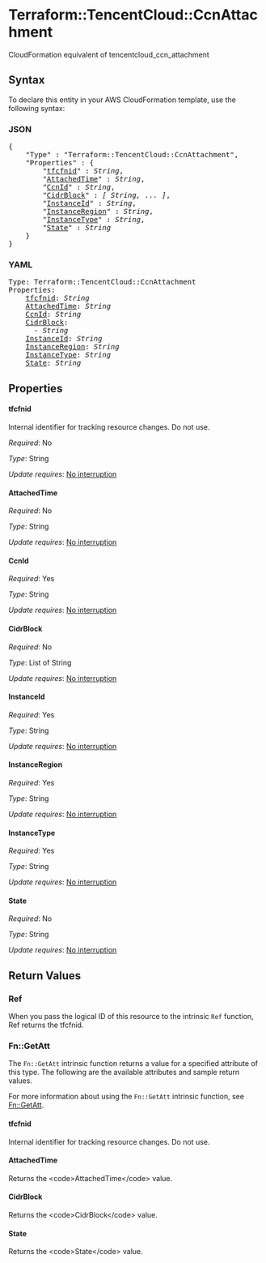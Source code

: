 # Terraform::TencentCloud::CcnAttachment

CloudFormation equivalent of tencentcloud_ccn_attachment

## Syntax

To declare this entity in your AWS CloudFormation template, use the following syntax:

### JSON

<pre>
{
    "Type" : "Terraform::TencentCloud::CcnAttachment",
    "Properties" : {
        "<a href="#tfcfnid" title="tfcfnid">tfcfnid</a>" : <i>String</i>,
        "<a href="#attachedtime" title="AttachedTime">AttachedTime</a>" : <i>String</i>,
        "<a href="#ccnid" title="CcnId">CcnId</a>" : <i>String</i>,
        "<a href="#cidrblock" title="CidrBlock">CidrBlock</a>" : <i>[ String, ... ]</i>,
        "<a href="#instanceid" title="InstanceId">InstanceId</a>" : <i>String</i>,
        "<a href="#instanceregion" title="InstanceRegion">InstanceRegion</a>" : <i>String</i>,
        "<a href="#instancetype" title="InstanceType">InstanceType</a>" : <i>String</i>,
        "<a href="#state" title="State">State</a>" : <i>String</i>
    }
}
</pre>

### YAML

<pre>
Type: Terraform::TencentCloud::CcnAttachment
Properties:
    <a href="#tfcfnid" title="tfcfnid">tfcfnid</a>: <i>String</i>
    <a href="#attachedtime" title="AttachedTime">AttachedTime</a>: <i>String</i>
    <a href="#ccnid" title="CcnId">CcnId</a>: <i>String</i>
    <a href="#cidrblock" title="CidrBlock">CidrBlock</a>: <i>
      - String</i>
    <a href="#instanceid" title="InstanceId">InstanceId</a>: <i>String</i>
    <a href="#instanceregion" title="InstanceRegion">InstanceRegion</a>: <i>String</i>
    <a href="#instancetype" title="InstanceType">InstanceType</a>: <i>String</i>
    <a href="#state" title="State">State</a>: <i>String</i>
</pre>

## Properties

#### tfcfnid

Internal identifier for tracking resource changes. Do not use.

_Required_: No

_Type_: String

_Update requires_: [No interruption](https://docs.aws.amazon.com/AWSCloudFormation/latest/UserGuide/using-cfn-updating-stacks-update-behaviors.html#update-no-interrupt)

#### AttachedTime

_Required_: No

_Type_: String

_Update requires_: [No interruption](https://docs.aws.amazon.com/AWSCloudFormation/latest/UserGuide/using-cfn-updating-stacks-update-behaviors.html#update-no-interrupt)

#### CcnId

_Required_: Yes

_Type_: String

_Update requires_: [No interruption](https://docs.aws.amazon.com/AWSCloudFormation/latest/UserGuide/using-cfn-updating-stacks-update-behaviors.html#update-no-interrupt)

#### CidrBlock

_Required_: No

_Type_: List of String

_Update requires_: [No interruption](https://docs.aws.amazon.com/AWSCloudFormation/latest/UserGuide/using-cfn-updating-stacks-update-behaviors.html#update-no-interrupt)

#### InstanceId

_Required_: Yes

_Type_: String

_Update requires_: [No interruption](https://docs.aws.amazon.com/AWSCloudFormation/latest/UserGuide/using-cfn-updating-stacks-update-behaviors.html#update-no-interrupt)

#### InstanceRegion

_Required_: Yes

_Type_: String

_Update requires_: [No interruption](https://docs.aws.amazon.com/AWSCloudFormation/latest/UserGuide/using-cfn-updating-stacks-update-behaviors.html#update-no-interrupt)

#### InstanceType

_Required_: Yes

_Type_: String

_Update requires_: [No interruption](https://docs.aws.amazon.com/AWSCloudFormation/latest/UserGuide/using-cfn-updating-stacks-update-behaviors.html#update-no-interrupt)

#### State

_Required_: No

_Type_: String

_Update requires_: [No interruption](https://docs.aws.amazon.com/AWSCloudFormation/latest/UserGuide/using-cfn-updating-stacks-update-behaviors.html#update-no-interrupt)

## Return Values

### Ref

When you pass the logical ID of this resource to the intrinsic `Ref` function, Ref returns the tfcfnid.

### Fn::GetAtt

The `Fn::GetAtt` intrinsic function returns a value for a specified attribute of this type. The following are the available attributes and sample return values.

For more information about using the `Fn::GetAtt` intrinsic function, see [Fn::GetAtt](https://docs.aws.amazon.com/AWSCloudFormation/latest/UserGuide/intrinsic-function-reference-getatt.html).

#### tfcfnid

Internal identifier for tracking resource changes. Do not use.

#### AttachedTime

Returns the &lt;code&gt;AttachedTime&lt;/code&gt; value.

#### CidrBlock

Returns the &lt;code&gt;CidrBlock&lt;/code&gt; value.

#### State

Returns the &lt;code&gt;State&lt;/code&gt; value.

